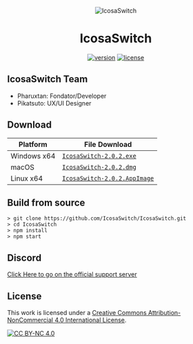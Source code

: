 <p align="center"><img src="https://github.com/Pharuxtan/IcosaSwitch/raw/master/icosaswitch.png" alt="IcosaSwitch"></p>

<h1 align="center">IcosaSwitch</h1>

<p align="center">
  <a rel="release" href="https://github.com/IcosaSwitch/IcosaSwitch/releases/tag/v2.0.2"><img src="https://img.shields.io/badge/Version-2.0.2-%23404040?style=for-the-badge" alt="version"></a> <a rel="license" href="http://creativecommons.org/licenses/by-nc/4.0/"><img src="https://img.shields.io/badge/License-CC%20BY--NC%204.0-%23404040?style=for-the-badge" alt="license"></a>
</p>

## IcosaSwitch Team

 - Pharuxtan: Fondator/Developer
 - Pikatsuto: UX/UI Designer

## Download

| Platform | File Download |
| -------- | ---- |
| Windows x64 | [`IcosaSwitch-2.0.2.exe`](https://github.com/Pharuxtan/IcosaSwitch/releases/download/v2.0.2/IcosaSwitch-2.0.2.exe) |
| macOS | [`IcosaSwitch-2.0.2.dmg`](https://github.com/Pharuxtan/IcosaSwitch/releases/download/v2.0.2/IcosaSwitch-2.0.2.dmg) |
| Linux x64 | [`IcosaSwitch-2.0.2.AppImage`](https://github.com/Pharuxtan/IcosaSwitch/releases/download/v2.0.2/IcosaSwitch-2.0.2.AppImage) |

## Build from source

```console
> git clone https://github.com/IcosaSwitch/IcosaSwitch.git
> cd IcosaSwitch
> npm install
> npm start
```

## Discord

[Click Here to go on the official support server](https://discord.gg/SE9BrdR)

## License

This work is licensed under a [Creative Commons Attribution-NonCommercial 4.0
International License][cc-by-nc].

[![CC BY-NC 4.0][cc-by-nc-image]][cc-by-nc]

[cc-by-nc]: http://creativecommons.org/licenses/by-nc/4.0/
[cc-by-nc-image]: https://licensebuttons.net/l/by-nc/4.0/88x31.png
